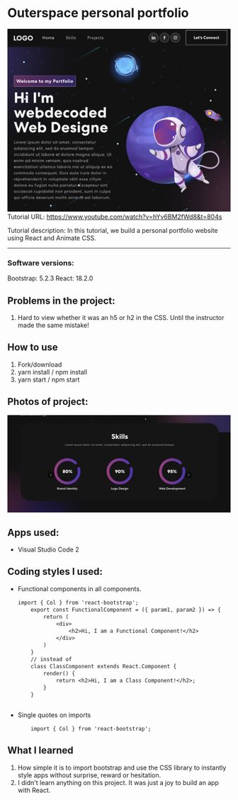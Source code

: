 # Outerspace personal portfolio
![](/public/outerspace-personal-portfolio.png)
Tutorial URL: https://www.youtube.com/watch?v=hYv6BM2fWd8&t=804s

Tutorial description: In this tutorial, we build a personal portfolio website using React and Animate CSS.

___________

### Software versions:
Bootstrap: 5.2.3
React: 18.2.0

## Problems in the project:
1. Hard to view whether it was an h5 or h2 in the CSS. Until the instructor made the same mistake!

## How to use
1. Fork/download
2. yarn install / npm install
3. yarn start / npm start


## Photos of project:
![](/public/skills-section.png)

## Apps used:
- Visual Studio Code 2

## Coding styles I used:
- Functional components in all components. 
    ```
    import { Col } from 'react-bootstrap';
        export const FunctionalComponent = ({ param1, param2 }) => {
            return (
                <div>
                    <h2>Hi, I am a Functional Component!</h2>
                </div>
            )
        }
        // instead of
        class ClassComponent extends React.Component {
            render() {
                return <h2>Hi, I am a Class Component!</h2>;
            }
        }
        
    ```
- Single quotes on imports 
    ```
        import { Col } from 'react-bootstrap';
    ```

## What I learned
 1. How simple it is to import bootstrap and use the CSS library to instantly style apps without surprise, reward or hesitation.
 2. I didn't learn anything on this project. It was just a joy to build an app with React.
